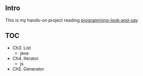 ## Intro
This is my hands-on project reading [programming-look-and-say](https://medium.com/@jooyunghan/%EA%B0%9C%EB%AF%B8-%EC%88%98%EC%97%B4-%EC%B1%85%EC%9D%84-%EC%93%B0%EB%8B%A4-31f42dbe4d31)

## TOC
- Ch3. List
  - java
- Ch4. Iterator
  - js
- Ch5. Generator
